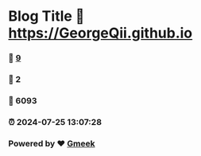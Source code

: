 # Blog Title :link: https://GeorgeQii.github.io 
### :page_facing_up: [9](https://GeorgeQii.github.io/tag.html) 
### :speech_balloon: 2 
### :hibiscus: 6093 
### :alarm_clock: 2024-07-25 13:07:28 
### Powered by :heart: [Gmeek](https://github.com/Meekdai/Gmeek)
